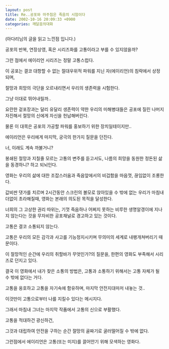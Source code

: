 ```yaml
---
layout: post
title: Re..공포와 마주침은 죽음의 시험이다
date: 2002-10-16 20:09:33 +0900
categories: 깨달음의대화
---
```

(아다리님의 글을 읽고 느낀점 입니다.)
  

  
공포의 반복, 연장상영, 혹은 시리즈화를 고통이라고 부를 수 있지않을까?
  
그런 점에서 에이리언 시리즈는 정말 고통스럽다.
  
이 공포는 결코 대항할 수 없는 절대우위적 파워를 지닌 자(에이리언)의 침략에서 상정되며,
  
절망과 희망의 극단을 오르내리면서 우리의 생존력을 시험한다.
  

  
그냥 이대로 뛰어내릴까..
  
요란한 겉포장과는 달리 유달리 생존력이 약한 우리의 미해병대들은 공포에 질린 나머지 자진해서 절망의 신에게 자신을 헌납해버린다.
  
물론 이 대목은 공포의 가공할 파워를 홍보하기 위한 장치일테이지만..
  

  
에이리언은 우리에게 마지막, 궁극의 한가지 질문을 던진다.
  
너, 이래도 계속 까불거니?
  
봉쇄된 절망과 지칠줄 모르는 고통의 변주를 듣고서도, 나름의 희망을 동원한 정돈된 삶을 동경하니? 하고 되뇌인다.
  
영화는 우리의 삶에 대한 조잡스러움과 죽음앞에서의 비겁함을 마음껏, 끊임없이 조롱한다.
  
값비싼 댓가를 치르며 2시간동안 스크린의 볼모로 앉아있을 수 밖에 없는 우리가 마침내 더없이 초라해질때, 영화는 본래의 의도된 목적을 달성한다.
  

  
너희의 그 고상한 권리 따위는, 기껏 죽음하나 어쩌지 못하는 비루한 생명알갱이에 지나지 않는다는 것을 무자비한 공포채널로 경고하고 있는 것이다.
  

  
고통은 결코 소통되지 않는다.
  
고통은 우리의 모든 감각과 사고를 기능정지시키며 무의미의 세계로 내팽개쳐버리기 때문이다.
   
이 절망적인 순간에 우리의 취할바가 무엇인가?의 질문을, 한편의 영화도 부족해서 시리즈로 던지고 있다.
  

  
결국 이 영화에서 내가 찾은 소통의 방법은, 고통과 소통하기 위해서는 고통 자체가 될 수 밖에 없다는 거다.
  
고통을 옹호하고 고통을 자기속에 함유하며, 마지막 안전지대마저 내놓는 것..
  
이것만이 고통으로부터 나를 지킬수 있다는 메시지다.
  
그래서 마침내 그녀는 마지막 작품에서 고통의 신으로 부활했다.
  

  
고통을 적대하건 광신하건,
  
그것과 대립하여 안전을 구하는 순간 절망의 골짜기로 굴러떨어질 수 밖에 없다.
  
그런점에서 에이리언은 고통(또는 미지)를 끌어안기 위해 모색하는 영화다.